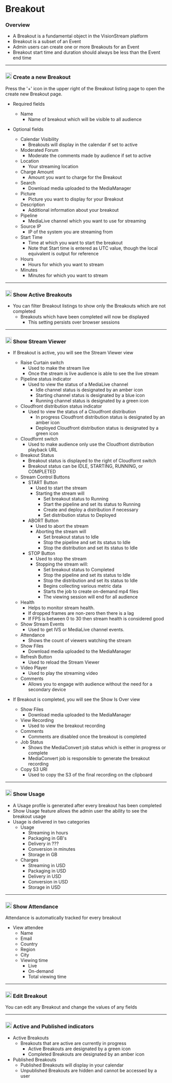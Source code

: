 # Breakout

### Overview

* A Breakout is a fundamental object in the VisionStream platform
* Breakout is a subset of an Event
* Admin users can create one or more Breakouts for an Event
* Breakout start time and duration should always be less than the Event end time

---

### <img src="https://raw.githubusercontent.com/FortAwesome/Font-Awesome/6.x/svgs/solid/plus.svg" width="20" height="20"> Create a new Breakout

Press the '+' icon in the upper right of the Breakout listing page to open the create new Breakout page.

* Required fields
  - Name
    - Name of breakout which will be visible to all audience

* Optional fields
  - Calendar Visibility
    - Breakouts will display in the calendar if set to active
  - Moderated Forum
    - Moderate the comments made by audience if set to active
  - Location
    - Your streaming location
  - Charge Amount
    - Amount you want to charge for the Breakout
  - Search
    - Download media uploaded to the MediaManager
  - Picture
    - Picture you want to display for your Breakout
  - Description
    - Additional information about your breakout
  - Pipeline
    - MediaLive channel which you want to use for streaming
  - Source IP
    - IP of the system you are streaming from
  - Start Time
    - Time at which you want to start the breakout
    - Note that Start time is entered as UTC value, though the local equivalent is output for reference
  - Hours
    - Hours for which you want to stream
  - Minutes 
    - Minutes for which you want to stream

---

### <img src="https://raw.githubusercontent.com/FortAwesome/Font-Awesome/6.x/svgs/solid/toggle-on.svg" width="20" height="20"> Show Active Breakouts

* You can filter Breakout listings to show only the Breakouts which are not completed
  - Breakouts which have been completed will now be displayed
    - This setting persists over browser sessions

---

### <img src="https://raw.githubusercontent.com/FortAwesome/Font-Awesome/6.x/svgs/solid/video.svg" width="20" height="20"> Show Stream Viewer
* If Breakout is active, you will see the Stream Viewer view
    - Raise Curtain switch
        - Used to make the stream live
        - Once the stream is live audience is able to see the live stream
    - Pipeline status indicator
        - Used to view the status of a MediaLive channel
            - Idle channel status is designated by an amber icon
            - Starting channel status is designated by a blue icon
            - Running channel status is designated by a green icon
    - Cloudfront distribution status indicator
        - Used to view the status of a Cloudfront distribution
            - In progress Cloudfront distribution status is designated by an amber icon
            - Deployed Cloudfront distribution status is designated by a green icon
    - Cloudfornt switch
        - Used to make audience only use the Cloudfront distribution playback URL
    - Breakout Status
        - Breakout status is displayed to the right of Cloudfornt switch
        - Breakout status can be IDLE, STARTING, RUNNING, or COMPLETED
    - Stream Control Buttons
        - START Button
            - Used to start the stream
            - Starting the stream will
                - Set breakout status to Running
                - Start the pipeline and set its status to Running
                - Create and deploy a distribution if necessary
                - Set distribution status to Deployed
        - ABORT Button
            - Used to abort the stream
            - Aborting the stream will
                - Set breakout status to Idle
                - Stop the pipeline and set its status to Idle
                - Stop the distribution and set its status to Idle
        - STOP Button
            - Used to stop the stream
            - Stopping the stream will:
                - Set breakout status to Completed
                - Stop the pipeline and set its status to Idle
                - Stop the distribution and set its status to Idle
                - Begins collecting various metric data
                - Starts the job to create on-demand mp4 files
                - The viewing session will end for all audience
    - Health
        - Helps to monitor stream health.
        - If dropped frames are non-zero then there is a lag
        - If FPS is between 0 to 30 then stream health is considered good 
    - Show Stream Events
        - Used to get IVS or MediaLive channel events.
    - Attendance
        - Shows the count of viewers watching the stream
    - Show Files
        - Download media uploaded to the MediaManager
    - Refresh Button
        - Used to reload the Stream Viewer
    - Video Player
        - Used to play the streaming video
    - Comments
        - Allows you to engage with audience without the need for a secondary device

* If Breakout is completed, you will see the Show Is Over view
    - Show Files
        - Download media uploaded to the MediaManager
    - View Recording
        - Used to view the breakout recording
    - Comments
        - Comments are disabled once the breakout is completed
    - Job Status
        - Shows the MediaConvert job status which is either in progress or complete
        - MediaConvert job is responsible to generate the breakout recording
    - Copy S3 URI
        - Used to copy the S3 of the final recording on the clipboard

---

### <img src="https://raw.githubusercontent.com/FortAwesome/Font-Awesome/6.x/svgs/solid/gauge-high.svg" width="20" height="20"> Show Usage

* A Usage profile is generated after every breakout has been completed
* Show Usage feature allows the admin user the ability to see the breakout usage
* Usage is delivered in two categories
  - Usage
    - Streaming in hours
    - Packaging in GB's
    - Delivery in ???
    - Conversion in minutes
    - Storage in GB
  - Charges
    - Streaming in USD
    - Packaging in USD
    - Delivery in USD
    - Conversion in USD
    - Storage in USD

---

### <img src="https://raw.githubusercontent.com/FortAwesome/Font-Awesome/6.x/svgs/solid/users.svg" width="20" height="20"> Show Attendance

Attendance is automatically tracked for every breakout

* View attendee
  - Name
  - Email
  - Country
  - Region
  - City
  - Viewing time
    - Live
    - On-demand
    - Total viewing time

---

### <img src="https://raw.githubusercontent.com/FortAwesome/Font-Awesome/6.x/svgs/solid/pen-to-square.svg" width="20" height="20"> Edit Breakout

You can edit any Breakout and change the values of any fields

---

### <img src="https://raw.githubusercontent.com/FortAwesome/Font-Awesome/6.x/svgs/solid/circle.svg" width="20" height="20"> Active and Published indicators

* Active Breakouts
  - Breakouts that are active are currently in progress
    - Active Breakouts are designated by a green icon 
    - Completed Breakouts are designated by an amber icon
* Published Breakouts
  - Published Breakouts will display in your calendar
  - Unpublished Breakouts are hidden and cannot be accessed by a user
